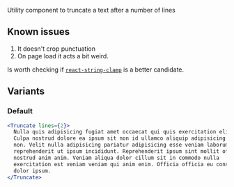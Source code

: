 Utility component to truncate a text after a number of lines

## Known issues

1. It doesn't crop punctuation
2. On page load it acts a bit weird.

Is worth checking if [`react-string-clamp`](https://www.npmjs.com/package/react-string-clamp) is a better candidate.

## Variants

### Default

```jsx
<Truncate lines={2}>
  Nulla quis adipisicing fugiat amet occaecat qui quis exercitation elit enim.
  Culpa nostrud dolore ea ipsum sit non id ullamco aliquip adipisicing Lorem
  non. Velit nulla adipisicing pariatur adipisicing esse veniam laborum eiusmod
  reprehenderit ut ipsum incididunt. Reprehenderit ipsum sint mollit officia
  nostrud anim anim. Veniam aliqua dolor cillum sit in commodo nulla
  exercitation est veniam veniam qui anim enim. Officia officia eu consectetur
  dolor ipsum.
</Truncate>
```
